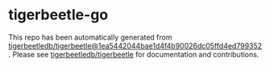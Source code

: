 # tigerbeetle-go
This repo has been automatically generated from [tigerbeetledb/tigerbeetle@1ea5442044bae1d4f4b90026dc05ffd4ed799352](https://github.com/tigerbeetledb/tigerbeetle/commit/1ea5442044bae1d4f4b90026dc05ffd4ed799352). Please see [tigerbeetledb/tigerbeetle](https://github.com/tigerbeetledb/tigerbeetle) for documentation and contributions.
